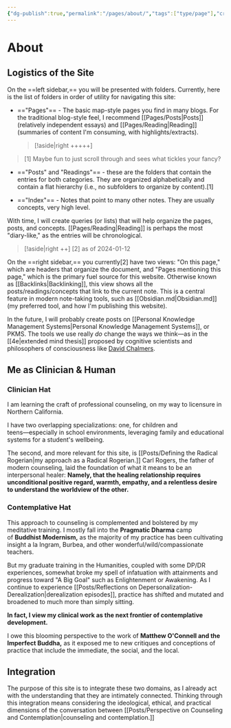 ```yaml
---
{"dg-publish":true,"permalink":"/pages/about/","tags":["type/page"],"created":"2024-01-12T07:27:54.705-08:00","updated":"2024-01-12T09:51:32.403-08:00"}
---
```


# About

## Logistics of the Site
On the ==left sidebar,== you will be presented with folders. Currently, here is the list of folders in order of utility for navigating this site:

- =="Pages"== - The basic map-style pages you find in many blogs. For the traditional blog-style feel, I recommend [[Pages/Posts\|Posts]] (relatively independent essays) and [[Pages/Reading\|Reading]] (summaries of content I'm consuming, with highlights/extracts). 
  > [!aside|right +++++]
>  [1] Maybe fun to just scroll through and sees what tickles your fancy?
- =="Posts" and "Readings"== - these are the folders that contain the entries for both categories. They are organized alphabetically and contain a flat hierarchy (i.e., no subfolders to organize by content).[1]
  
- =="Index"== - Notes that point to many other notes. They are usually concepts, very high level. 

With time, I will create queries (or lists) that will help organize the pages, posts, and concepts. [[Pages/Reading\|Reading]] is perhaps the most "diary-like," as the entries will be chronological. 

> [!aside|right ++]
> [2] as of 2024-01-12

On the ==right sidebar,== you currently[2] have two views: "On this page," which are headers that organize the document, and "Pages mentioning this page," which is the primary fuel source for this website. Otherwise known as [[Backlinks\|Backlinking]], this view shows all the posts/readings/concepts that link to the current note. This is a central feature in modern note-taking tools, such as [[Obsidian.md\|Obsidian.md]] (my preferred tool, and how I'm publishing this website). 

In the future, I will probably create posts on [[Personal Knowledge Management Systems\|Personal Knowledge Management Systems]], or PKMS. The tools we use really *do* change the ways we think―as in the [[4e\|extended mind thesis]] proposed by cognitive scientists and philosophers of consciousness like [David Chalmers](https://en.wikipedia.org/wiki/David_Chalmers#Philosophy_of_mind). 

## Me as Clinician & Human
### Clinician Hat
I am learning the craft of professional counseling, on my way to licensure in Northern California.  
  
I have two overlapping specializations: one, for children and teens―especially in school environments, leveraging family and educational systems for a student's wellbeing.  
  
The second, and more relevant for this site, is [[Posts/Defining the Radical Rogerian\|my approach as a Radical Rogerian.]] Carl Rogers, the father of modern counseling, laid the foundation of what it means to be an interpersonal healer: **Namely, that the healing relationship requires unconditional positive regard, warmth, empathy, and a relentless desire to understand the worldview of the other.**  
### Contemplative Hat
This approach to counseling is complemented and bolstered by my meditative training. I mostly fall into the **Pragmatic Dharma** camp of **Buddhist Modernism,** as the majority of my practice has been cultivating insight a la Ingram, Burbea, and other wonderful/wild/compassionate teachers.  
  
But my graduate training in the Humanities, coupled with some DP/DR experiences, somewhat broke my spell of infatuation with attainments and progress toward "A Big Goal" such as Enlightenment or Awakening. As I continue to experience [[Posts/Reflections on Depersonalization-Derealization\|derealization episodes]], practice has shifted and mutated and broadened to much more than simply sitting.  

**In fact, I view my clinical work as the next frontier of contemplative development.** 

I owe this blooming perspective to the work of **Matthew O'Connell and the Imperfect Buddha,** as it exposed me to new critiques and conceptions of practice that include the immediate, the social, and the local. 
## Integration
The purpose of this site is to integrate these two domains, as I already act with the understanding that they are intimately connected. Thinking through this integration means considering the ideological, ethical, and practical dimensions of the conversation between [[Posts/Perspective on Counseling and Contemplation\|counseling and contemplation.]]  